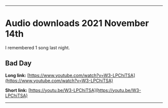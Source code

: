 
***

# Audio downloads 2021 November 14th

I remembered 1 song last night.

## Bad Day

**Long link:** [https://www.youtube.com/watch?v=W3-LPChiTSA](https://www.youtube.com/watch?v=W3-LPChiTSA)

**Short link:** [https://youtu.be/W3-LPChiTSA](https://youtu.be/W3-LPChiTSA)

***

<!-- Copy and paste

**Long link:** []()

**Short link:** []()

!-->

